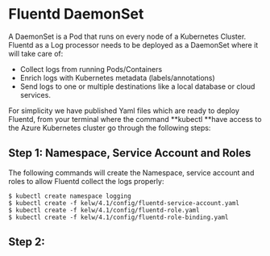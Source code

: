 # Fluentd DaemonSet

A DaemonSet is a Pod that runs on every node of a Kubernetes Cluster. Fluentd as a Log processor needs to be  deployed as a DaemonSet where it will take care of:

* Collect logs from running Pods/Containers
* Enrich logs with Kubernetes metadata \(labels/annotations\)
* Send logs to one or multiple destinations like a local database or cloud services.

For simplicity we have published Yaml files which are ready to deploy Fluentd, from your terminal where the command **kubectl **have access to the Azure Kubernetes cluster go through the following steps:

## Step 1: Namespace, Service Account and Roles

The following commands will create the Namespace, service account and roles to allow Fluentd collect the logs properly:

```
$ kubectl create namespace logging
$ kubectl create -f kelw/4.1/config/fluentd-service-account.yaml
$ kubectl create -f kelw/4.1/config/fluentd-role.yaml
$ kubectl create -f kelw/4.1/config/fluentd-role-binding.yaml
```

## Step 2: 



